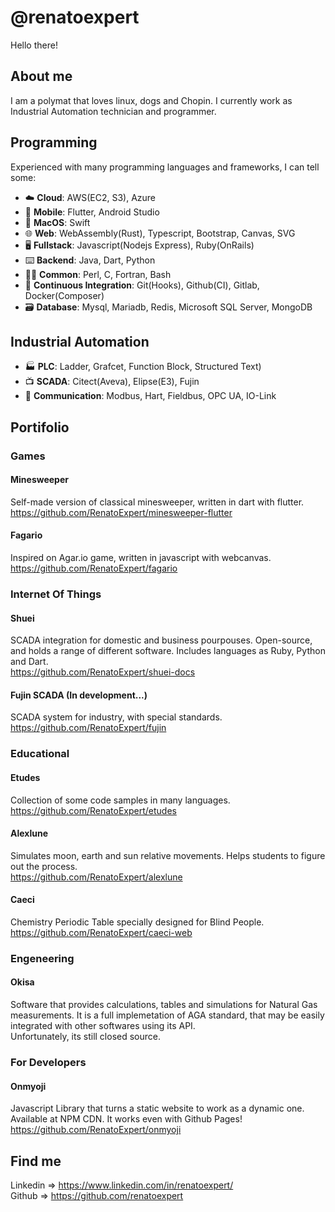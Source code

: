 # @renatoexpert
Hello there!

## About me
I am a polymat that loves linux, dogs and Chopin.
I currently work as Industrial Automation technician and programmer.

## Programming
Experienced with many programming languages and frameworks, I can tell some:
 - ☁️ **Cloud**: AWS(EC2, S3), Azure
 - 📱 **Mobile**: Flutter, Android Studio
 - 🍎 **MacOS**: Swift
 - 🌐 **Web**: WebAssembly(Rust), Typescript, Bootstrap, Canvas, SVG
 - 🖥️ **Fullstack**: Javascript(Nodejs Express), Ruby(OnRails)
 - ⌨️ **Backend**: Java, Dart, Python
 - 🧑‍🔬 **Common**: Perl, C, Fortran, Bash
 - 🤖 **Continuous Integration**: Git(Hooks), Github(CI), Gitlab, Docker(Composer)
 - 🗃️ **Database**: Mysql, Mariadb, Redis, Microsoft SQL Server, MongoDB

## Industrial Automation
 - 🏭 **PLC**: Ladder, Grafcet, Function Block, Structured Text)
 - 📺 **SCADA**: Citect(Aveva), Elipse(E3), Fujin
 - 📶 **Communication**: Modbus, Hart, Fieldbus, OPC UA, IO-Link

## Portifolio
### Games
#### Minesweeper
Self-made version of classical minesweeper, written in dart with flutter. \
https://github.com/RenatoExpert/minesweeper-flutter
#### Fagario
Inspired on Agar.io game, written in javascript with webcanvas. \
https://github.com/RenatoExpert/fagario

### Internet Of Things
#### Shuei
SCADA integration for domestic and business pourpouses.
Open-source, and holds a range of different software.
Includes languages as Ruby, Python and Dart. \
https://github.com/RenatoExpert/shuei-docs
#### Fujin SCADA (In development...)
SCADA system for industry, with special standards. \
https://github.com/RenatoExpert/fujin

### Educational
#### Etudes
Collection of some code samples in many languages. \
https://github.com/RenatoExpert/etudes
#### Alexlune
Simulates moon, earth and sun relative movements.
Helps students to figure out the process. \
https://github.com/RenatoExpert/alexlune
#### Caeci
Chemistry Periodic Table specially designed for Blind People. \
https://github.com/RenatoExpert/caeci-web

### Engeneering
#### Okisa
Software that provides calculations, tables and simulations for Natural Gas measurements.
It is a full implemetation of AGA standard, that may be easily integrated with other softwares using its API. \
Unfortunately, its still closed source.

### For Developers
#### Onmyoji
Javascript Library that turns a static website to work as a dynamic one. Available at NPM CDN.
It works even with Github Pages! \
https://github.com/RenatoExpert/onmyoji


## Find me
Linkedin => https://www.linkedin.com/in/renatoexpert/ \
Github => https://github.com/renatoexpert
